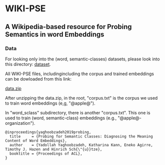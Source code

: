 # WIKI-PSE
## A Wikipedia-based resource for Probing Semantics in word Embeddings


### Data
For looking only into the (word, semantic-classes) datasets, please look into this directory:
[dataset](https://github.com/yyaghoobzadeh/WIKI-PSE/tree/master/dataset).

All WIKI-PSE files, includingincluding the corpus and trained embeddings can be dowloaded from this link:

[data.zip](http://cistern.cis.lmu.de/WIKI-PSE/data.zip)

After unzipping the data.zip, in the root, "corpus.txt" is the corpus we used to train word embeddings (e,g, "@apple@").

In "word_sclass" subdirectory, there is another "corpus.txt". This one is used to train (word, semantic-class) embeddings (e.g., "@apple@-organization").




```
@inproceedings{yaghoobzadeh2019probing,
  title     = {Probing for Semantic Classes: Diagnosing the Meaning Content of Word Embeddings},
  author    = {Yadollah Yaghoobzadeh, Katharina Kann, Eneko Agirre, Timothy J. Hazen and Hinrich Sch{\"{u}}tze},
  booktitle = {Proceedings of ACL},
}
```

